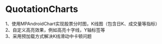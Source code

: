 # QuotationCharts
1、使用MPAndroidChart实现股票分时图，K线图（包含日K、成交量等指标）  
2、自定义高亮效果，例如高亮十字线，Y轴标签等  
3、采用预加载方式解决K线滑动中卡顿问题  
